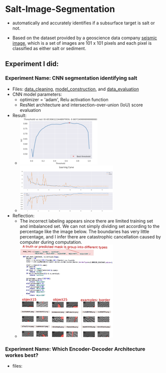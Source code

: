 # Salt-Image-Segmentation
- automatically and accurately identifies if a subsurface target is salt or not.

- Based on the dataset provided by a geoscience data company [seismic image](https://www.kaggle.com/competitions/tgs-salt-identification-challenge/data), 
which is a set of images are 101 x 101 pixels and each pixel is classified as either salt or sediment.

## Experiment I did:
### Experiment Name: CNN segmentation identifying salt 

- Files: [data_cleaning](https://github.com/LiuYuqing14/Salt-Image-Segmentation/blob/main/data_cleaning.py), [model_construction](https://github.com/LiuYuqing14/Salt-Image-Segmentation/blob/main/model_construct.py), and [data_evaluation](https://github.com/LiuYuqing14/Salt-Image-Segmentation/blob/main/model_evaluation.py)
- CNN model parameters:
  - optimizer = 'adam', Relu activation function
  - ResNet architecture and intersection-over-union (IoU) score evaluation
- Result:
  - <img alt="threshold" height="150" src="output_image/best%20thereshold.png" width="250"/>
  - <img alt="learing rate" height="150" src="output_image/learning%20rate.png" width="300"/>
- Reflection:
  - The incorrect labeling appears since there are limited training set and imbalanced set. We can not simply dividing set according to the percentage like the image below. The boundaries has very little percentage, and I infer there are catastrophic cancellation caused by computer during computation.
  - <img alt="reflect" height="300" src="output_image/reflect.jpg" width="300"/>
  
### Experiment Name: Which Encoder-Decoder Architecture workes best?

- files: 
